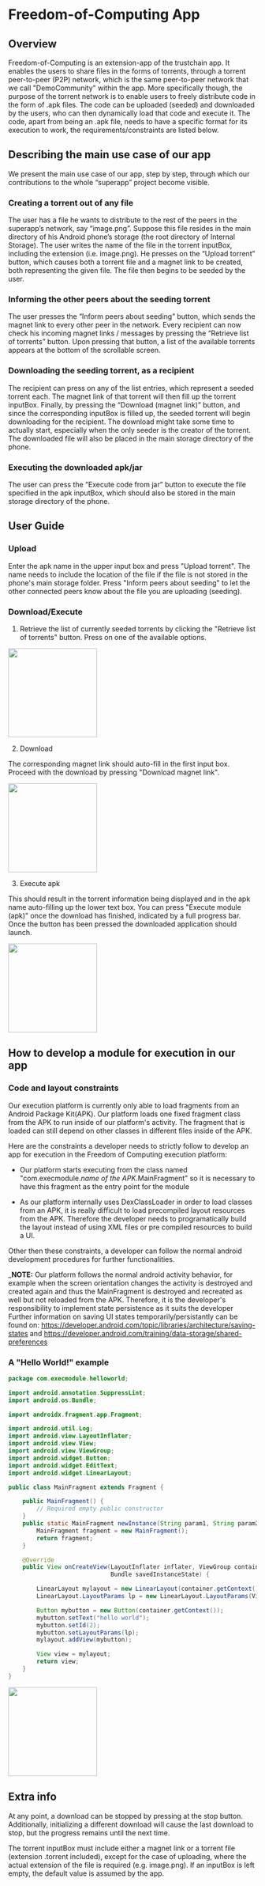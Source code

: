 # Freedom-of-Computing App

## Overview

Freedom-of-Computing is an extension-app of the trustchain app. It enables the users to share files in the forms of torrents, through a torrent peer-to-peer (P2P) network, which is the same peer-to-peer network that we call "DemoCommunity" within the app. More specifically though, the purpose of the torrent network is to enable users to freely distribute code in the form of .apk files. The code can be uploaded (seeded) and downloaded by the users, who can then dynamically load that code and execute it. The code, apart from being an .apk file, needs to have a specific format for its execution to work, the requirements/constraints are listed below.
 
## Describing the main use case of our app
We present the main use case of our app, step by step, through which our contributions to the whole “superapp” project become visible.

### Creating a torrent out of any file
The user has a file he wants to distribute to the rest of the peers in the superapp’s network, say “image.png”. Suppose this file resides in the main directory of his Android phone’s storage (the root directory of Internal Storage). The user writes the name of the file in the torrent inputBox, including the extension (i.e. image.png). He presses on the “Upload torrent” button, which causes both a torrent file and a magnet link to be created, both representing the given file. The file then begins to be seeded by the user.

### Informing the other peers about the seeding torrent
The user presses the “Inform peers about seeding” button, which sends the magnet link to every other peer in the network. Every recipient can now check his incoming magnet links / messages by pressing the “Retrieve list of torrents” button. Upon pressing that button, a list of the available torrents appears at the bottom of the scrollable screen.

### Downloading the seeding torrent, as a recipient
The recipient can press on any of the list entries, which represent a seeded torrent each. The magnet link of that torrent will then fill up the torrent inputBox. Finally, by pressing the “Download (magnet link)” button, and since the corresponding inputBox is filled up, the seeded torrent will begin downloading for the recipient. The download might take some time to actually start, especially when the only seeder is the creator of the torrent. The downloaded file will also be placed in the main storage directory of the phone.

### Executing the downloaded apk/jar
The user can press the “Execute code from jar” button to execute the file specified in the apk inputBox, which should also be stored in the main storage directory of the phone.

## User Guide

### Upload
Enter the apk name in the upper input box and press "Upload torrent". The name needs to include the location of the file if the file is not stored in the phone's main storage folder. 
Press "Inform peers about seeding" to let the other connected peers know about the file you are uploading (seeding).

### Download/Execute
1. Retrieve the list of currently seeded torrents by clicking the "Retrieve list of torrents" button. Press on one of the available options.

<img src="../doc/freedomOfComputing/Screenshot%202020-04-29%20at%2023.37.52.png" width="180">

2. Download 

The corresponding magnet link should auto-fill in the first input box. Proceed with the download by pressing "Download magnet link".

<img src="../doc/freedomOfComputing/Screenshot%202020-04-29%20at%2023.38.15.png" width="180">

3. Execute apk

This should result in the torrent information being displayed and in the apk name auto-filling up the lower text box. You can press "Execute module (apk)" once the download has finished, indicated by a full progress bar.
Once the button has been pressed the downloaded application should launch.

<img src="../doc/freedomOfComputing/Screenshot%202020-04-29%20at%2023.38.40.png" width="180">

## How to develop a module for execution in our app

### Code and layout constraints
Our execution platform is currently only able to load fragments from an Android Package Kit(APK). Our platform loads one fixed fragment class from the APK to run inside of our platform's activity. The fragment that is loaded can still depend on other classes in different files inside of the APK.

Here are the constraints a developer needs to strictly follow to develop an app for execution in the Freedom of Computing execution platform:

* Our platform starts executing from the class named "com.execmodule._name of the APK_.MainFragment" so it is necessary to have this fragment as the entry point for the module

* As our platform internally uses DexClassLoader in order to load classes from an APK, it is really difficult to load precompiled layout resources from the APK. Therefore the developer needs to programatically build the layout instead of using XML files or pre compiled resources to build a UI.

Other then these constraints, a developer can follow the normal android development procedures for further functionalities.

_**NOTE:** Our platform follows the normal android activity behavior, for example when the screen orientation changes the activity is destroyed and created again and thus the MainFragment is destroyed and recreated as well but not reloaded from the APK. Therefore, it is the developer's responsibility to implement state persistence as it suits the developer Further information on saving UI states temporarily/persistantly can be found on: https://developer.android.com/topic/libraries/architecture/saving-states and https://developer.android.com/training/data-storage/shared-preferences 

### A "Hello World!" example
```java
package com.execmodule.helloworld;

import android.annotation.SuppressLint;
import android.os.Bundle;

import androidx.fragment.app.Fragment;

import android.util.Log;
import android.view.LayoutInflater;
import android.view.View;
import android.view.ViewGroup;
import android.widget.Button;
import android.widget.EditText;
import android.widget.LinearLayout;

public class MainFragment extends Fragment {

    public MainFragment() {
        // Required empty public constructor
    }
    public static MainFragment newInstance(String param1, String param2) {
        MainFragment fragment = new MainFragment();
        return fragment;
    }

    @Override
    public View onCreateView(LayoutInflater inflater, ViewGroup container,
                             Bundle savedInstanceState) {

        LinearLayout mylayout = new LinearLayout(container.getContext());
        LinearLayout.LayoutParams lp = new LinearLayout.LayoutParams(ViewGroup.LayoutParams.MATCH_PARENT, ViewGroup.LayoutParams.MATCH_PARENT);

        Button mybutton = new Button(container.getContext());
        mybutton.setText("hello world");
        mybutton.setId(2);
        mybutton.setLayoutParams(lp);
        mylayout.addView(mybutton);

        View view = mylayout;
        return view;
    }
}
```

<img src="../doc/freedomOfComputing/Screenshot%202020-04-29%20at%2023.26.46.png" width="180">

## Extra info

At any point, a download can be stopped by pressing at the stop button. Additionally, initializing a different download will cause the last download to stop, but the progress remains until the next time.

The torrent inputBox must include either a magnet link or a torrent file (extension .torrent included), except for the case of uploading, where the actual extension of the file is required (e.g. image.png). If an inputBox is left empty, the default value is assumed by the app.

